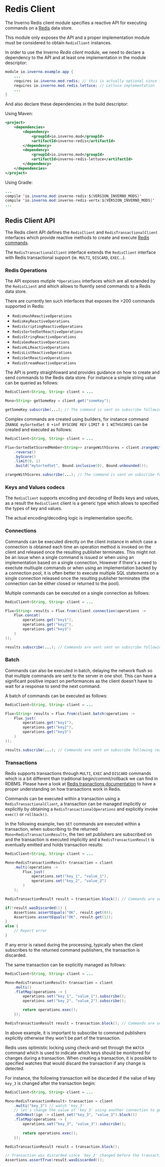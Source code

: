 [redis]: https://redis.io/
[redis_commands]: https://redis.io/commands
[redis_transactions]: https://redis.io/topics/transactions

# Redis Client

The Inverno Redis client module specifies a reactive API for executing commands on a [Redis][redis] data store.

This module only exposes the API and a proper implementation module must be considered to obtain `RedisClient` instances.

In order to use the Inverno *Redis client* module, we need to declare a dependency to the API and at least one implementation in the module descriptor:

```java
module io.inverno.example.app {
    ...
    requires io.inverno.mod.redis; // this is actually optional since implementations should already define a transitive dependency
    requires io.inverno.mod.redis.lettuce; // Lettuce implementation
    ...
}
```

And also declare these dependencies in the build descriptor:

Using Maven:

```xml
<project>
    <dependencies>
        <dependency>
            <groupId>io.inverno.mod</groupId>
            <artifactId>inverno-redis</artifactId>
        </dependency>
        <dependency>
            <groupId>io.inverno.mod</groupId>
            <artifactId>inverno-redis-lettuce</artifactId>
        </dependency>
    </dependencies>
</project>
```

Using Gradle:

```java
...
compile 'io.inverno.mod:inverno-redis:${VERSION_INVERNO_MODS}'
compile 'io.inverno.mod:inverno-redis-vertx:${VERSION_INVERNO_MODS}'
...
```

## Redis Client API

The Redis client API defines the `RedisClient` and `RedisTransactionalClient` interfaces which provide reactive methods to create and execute [Redis commands][redis_commands]. 

The `RedisTransactionalClient` interface extends the `RedisClient` interface with Redis transactional support (ie. `MULTI`, `DISCARD`, `EXEC`...).

### Redis Operations

The API exposes mutiple `*Operations` interfaces which are all extended by the `RedisCLient` and which allows to fluently send commands to a Redis data store.

There are currently ten such interfaces that exposes the >200 commands supported in Redis:

- `RedisHashReactiveOperations`
- `RedisKeyReactiveOperations`
- `RedisScriptingReactiveOperations`
- `RedisSortedSetReactiveOperations`
- `RedisStringReactiveOperations`
- `RedisGeoReactiveOperations`
- `RedisHLLReactiveOperations`
- `RedisListReactiveOperations`
- `RedisSetReactiveOperations`
- `RedisStreamReactiveOperations`

The API is pretty straighfoward and provides guidance on how to create and send commands to the Redis data store. For instance a simple string value can be queried as follows:

```java
RedisClient<String, String> client = ...

Mono<String> getSomeKey = client.get("someKey");

getSomeKey.subscribe(...); // The command is sent on subscribe following reactive principles

```

Complex commands are created using builders, for instance command `ZRANGE mySortedSet 0 +inf BYSCORE REV LIMIT 0 1 WITHSCORES` can be created and executed as follows:

```java
RedisClient<String, String> client = ...

Flux<SortedSetScoredMember<String>> zrangeWithScores = client.zrangeWithScores()
    .reverse()
    .byScore()
    .limit(0, 1)
    .build("mySortedSet", Bound.inclusive(0), Bound.unbounded());

zrangeWithScores.subscribe(...); // The command is sent on subscribe following reactive principles

```

### Keys and Values codecs

The `RedisClient` supports encoding and decoding of Redis keys and values, as a result the `RedisClient` client is a generic type which allows to specified the types of key and values.

The actual encoding/decoding logic is implementation specific.

### Connections

Commands can be executed directly on the client instance in which case a connection is obtained each time an operation method is invoked on the client and released once the resulting publisher terminates. This might not be an issue when a single command is issued or when using an implementation based on a single connection, However if there's a need to exectute multiuple commands or when using an implementation backed by a connection pool, it is often better to execute multiple SQL statements on a single connection released once the resulting publisher terminates (the connection can be either closed or returned to the pool).

Multiple commands can be executed on a single connection as follows:

```java
RedisClient<String, String> client = ...

Flux<String> results = Flux.from(client.connection(operations -> 
    Flux.concat(
        operations.get("key1"),
        operations.get("key2"),
        operations.get("key3")
    )
));

results.subscribe(...); // Commands are sent sent on subscribe following reactive principles

```

### Batch

Commands can also be executed in batch, delaying the network flush so that multiple commands are sent to the server in one shot. This can have a significant positive impact on performances as the client doesn't have to wait for a response to send the next command.

A batch of commands can be executed as follows:

```java
RedisClient<String, String> client = ...

Flux<String> results = Flux.from(client.batch(operations -> 
    Flux.just(
        operations.get("key1"),
        operations.get("key2"),
        operations.get("key3")
    )
));

results.subscribe(...); // Commands are sent on subscribe following reactive principles

```

### Transactions

Redis supports transactions through `MULTI`, `EXEC` and `DISCARD` commands which is a bit different than traditional begin/commit/rollback we can find in RDBMS. Please have a look at [Redis trasnactions documentation][redis_transactions] to have a proper understanding on how transactions work in Redis.

Commands can be executed within a transaction using a `RedisTransactionalClient`, a transaction can be managed implicitly or explicitly by obtaining a `RedisTransactionalOperations` and explicitly invoke `exec()` or `rollback()`.

In the following example, two `SET` commands are executed within a transaction, when subscribing to the returned `Mono<RedisTransactionResult>`, the two set publishers are subscribed on and the transaction is executed implicitly and a `RedisTransactionResult` is eventually emitted and holds transaction results:

```java
RedisClient<String, String> client = ...

Mono<RedisTransactionResult> transaction = client
    .multi(operations -> 
        Flux.just(
            operations.set("key_1", "value_1"), 
            operations.set("key_2", "value_2")
        )
    );

RedisTransactionResult result = transaction.block(); // Commands are sent on subscribe following reactive principles

if(!result.wasDiscarded()) {
    Assertions.assertEquals("OK", result.get(0));
    Assertions.assertEquals("OK", result.get(1));
}
else {
    // Report error
}

```

If any error is raised during the processing, typically when the client subscribes to the returned command publishers, the transaction is discarded.

The same transaction can be explicitly managed as follows:

```java
RedisClient<String, String> client = ...

Mono<RedisTransactionResult> transaction = client
    .multi()
    .flatMap(operations -> {
        operations.set("key_1", "value_1").subscribe();
        operations.set("key_2", "value_2").subscribe();

        return operations.exec();
    });

RedisTransactionResult result = transaction.block(); // Commands are sent on subscribe following reactive principles

```

In above example, it is important to subscribe to command publishers explicitly otherwise they won't be part of the transaction.

Redis uses optimistic locking using check-and-set through the `WATCH` command which is used to indicate which keys should be monitored for changes during a transaction. When creating a transaction, it is possible to specified watches that would discard the transaction if any change is detected.

For instance, the following transaction will be discarded if the value of key `key_3` is changed after the transaction begin:

```java
RedisClient<String, String> client = ...

Mono<RedisTransactionResult> transaction = client
    .multi("key_3") // watch 'key_3'
    // let's change the value of 'key_3' using another connection to get the transaction discarded
    .doOnNext(ign -> client.set("key_3", "value_3").block()) 
    .flatMap(operations -> {
        operations.set("key_3", "value_3").subscribe();
        
        return operations.exec();
    });

RedisTransactionResult result = transaction.block();

// Transaction was discarded since 'key_3' changed before the transaction after the start of the transaction and before it ended
Assertions.assertTrue(result.wasDiscarded());
```